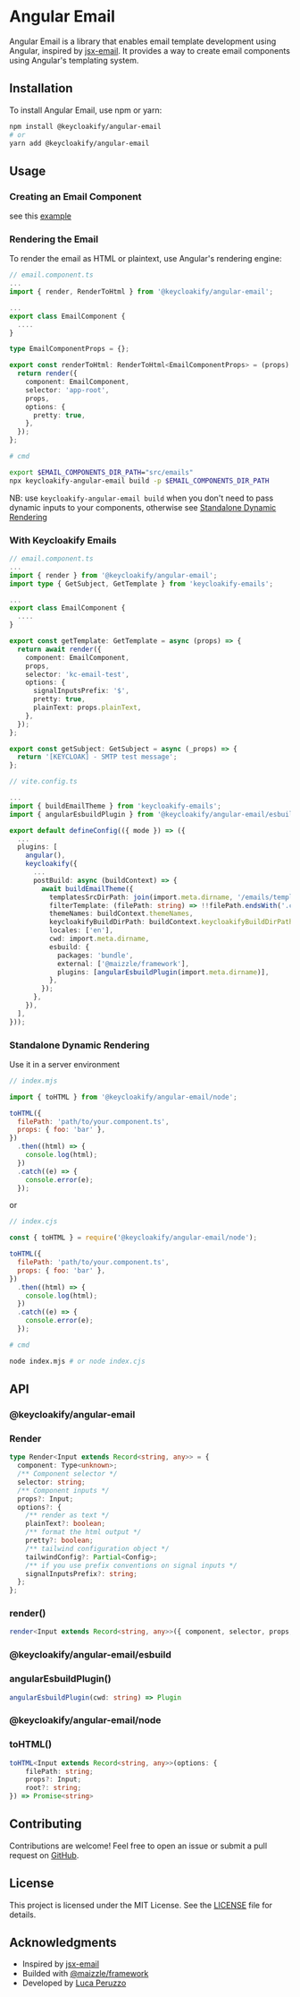 # Angular Email

Angular Email is a library that enables email template development using Angular, inspired by [jsx-email](https://github.com/shellscape/jsx-email). It provides a way to create email components using Angular's templating system.

## Installation

To install Angular Email, use npm or yarn:

```sh
npm install @keycloakify/angular-email
# or
yarn add @keycloakify/angular-email
```

## Usage

### Creating an Email Component

see this [example](https://github.com/keycloakify/angular-email/blob/main/projects/showcase/src/app/app.component.ts)

### Rendering the Email

To render the email as HTML or plaintext, use Angular's rendering engine:

```typescript
// email.component.ts
...
import { render, RenderToHtml } from '@keycloakify/angular-email';

...
export class EmailComponent {
  ....
}

type EmailComponentProps = {};

export const renderToHtml: RenderToHtml<EmailComponentProps> = (props) => {
  return render({
    component: EmailComponent,
    selector: 'app-root',
    props,
    options: {
      pretty: true,
    },
  });
};
```

```sh
# cmd

export $EMAIL_COMPONENTS_DIR_PATH="src/emails"
npx keycloakify-angular-email build -p $EMAIL_COMPONENTS_DIR_PATH
```

NB: use `keycloakify-angular-email build` when you don't need to pass dynamic inputs to your components, otherwise see [Standalone Dynamic Rendering](#standalone-dynamic-rendering)

### With Keycloakify Emails

```ts
// email.component.ts
...
import { render } from '@keycloakify/angular-email';
import type { GetSubject, GetTemplate } from 'keycloakify-emails';

...
export class EmailComponent {
  ....
}

export const getTemplate: GetTemplate = async (props) => {
  return await render({
    component: EmailComponent,
    props,
    selector: 'kc-email-test',
    options: {
      signalInputsPrefix: '$',
      pretty: true,
      plainText: props.plainText,
    },
  });
};

export const getSubject: GetSubject = async (_props) => {
  return '[KEYCLOAK] - SMTP test message';
};
```

```ts
// vite.config.ts

...
import { buildEmailTheme } from 'keycloakify-emails';
import { angularEsbuildPlugin } from '@keycloakify/angular-email/esbuild';

export default defineConfig(({ mode }) => ({
  ...
  plugins: [
    angular(),
    keycloakify({
      ...
      postBuild: async (buildContext) => {
        await buildEmailTheme({
          templatesSrcDirPath: join(import.meta.dirname, '/emails/templates'),
          filterTemplate: (filePath: string) => !!filePath.endsWith('.component.ts'),
          themeNames: buildContext.themeNames,
          keycloakifyBuildDirPath: buildContext.keycloakifyBuildDirPath,
          locales: ['en'],
          cwd: import.meta.dirname,
          esbuild: {
            packages: 'bundle',
            external: ['@maizzle/framework'],
            plugins: [angularEsbuildPlugin(import.meta.dirname)],
          },
        });
      },
    }),
  ],
}));
```

### Standalone Dynamic Rendering

Use it in a server environment

```js
// index.mjs

import { toHTML } from '@keycloakify/angular-email/node';

toHTML({
  filePath: 'path/to/your.component.ts',
  props: { foo: 'bar' },
})
  .then((html) => {
    console.log(html);
  })
  .catch((e) => {
    console.error(e);
  });
```

or

```js
// index.cjs

const { toHTML } = require('@keycloakify/angular-email/node');

toHTML({
  filePath: 'path/to/your.component.ts',
  props: { foo: 'bar' },
})
  .then((html) => {
    console.log(html);
  })
  .catch((e) => {
    console.error(e);
  });
```

```sh
# cmd

node index.mjs # or node index.cjs
```

## API

### @keycloakify/angular-email

### Render

```ts
type Render<Input extends Record<string, any>> = {
  component: Type<unknown>;
  /** Component selector */
  selector: string;
  /** Component inputs */
  props?: Input;
  options?: {
    /** render as text */
    plainText?: boolean;
    /** format the html output */
    pretty?: boolean;
    /** tailwind configuration object */
    tailwindConfig?: Partial<Config>;
    /** if you use prefix conventions on signal inputs */
    signalInputsPrefix?: string;
  };
};
```

### render()

```ts
render<Input extends Record<string, any>>({ component, selector, props, options }: Render<Input>) => Promise<string>
```

### @keycloakify/angular-email/esbuild

### angularEsbuildPlugin()

```ts
angularEsbuildPlugin(cwd: string) => Plugin
```

### @keycloakify/angular-email/node

### toHTML()

```ts
toHTML<Input extends Record<string, any>>(options: {
    filePath: string;
    props?: Input;
    root?: string;
}) => Promise<string>
```

## Contributing

Contributions are welcome! Feel free to open an issue or submit a pull request on [GitHub](https://github.com/keycloakify/angular-email).

## License

This project is licensed under the MIT License. See the [LICENSE](LICENSE) file for details.

## Acknowledgments

- Inspired by [jsx-email](https://github.com/rezqio/jsx-email)
- Builded with [@maizzle/framework](https://github.com/maizzle/framework)
- Developed by [Luca Peruzzo](https://github.com/luca-peruzzo)
